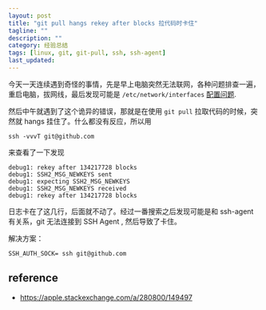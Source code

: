 ```yaml
---
layout: post
title: "git pull hangs rekey after blocks 拉代码时卡住"
tagline: ""
description: ""
category: 经验总结
tags: [linux, git, git-pull, ssh, ssh-agent]
last_updated:
---
```


今天一天连续遇到奇怪的事情，先是早上电脑突然无法联网，各种问题排查一遍，重启电脑，拔网线，最后发现可能是 `/etc/network/interfaces` [配置问题](/post/2019/08/ubuntu-linux-mint-network-configuration.html).

然后中午就遇到了这个诡异的错误，那就是在使用 `git pull` 拉取代码的时候，突然就 hangs 挂住了。什么都没有反应，所以用

    ssh -vvvT git@github.com

来查看了一下发现

    debug1: rekey after 134217728 blocks
    debug1: SSH2_MSG_NEWKEYS sent
    debug1: expecting SSH2_MSG_NEWKEYS
    debug1: SSH2_MSG_NEWKEYS received
    debug1: rekey after 134217728 blocks

日志卡在了这几行，后面就不动了。经过一番搜索之后发现可能是和 ssh-agent 有关系，git 无法连接到 SSH Agent , 然后导致了卡住。

解决方案：

    SSH_AUTH_SOCK= ssh git@github.com

## reference

- <https://apple.stackexchange.com/a/280800/149497>
